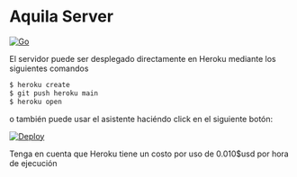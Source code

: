 # Aquila Server

[![Go](https://github.com/CodericLatam/aquila-server/actions/workflows/go.yml/badge.svg)](https://github.com/CodericLatam/aquila-server/actions/workflows/go.yml)

El servidor puede ser desplegado directamente en Heroku mediante los siguientes comandos
```sh
$ heroku create
$ git push heroku main
$ heroku open
```

o también puede usar el asistente haciéndo click en el siguiente botón:

[![Deploy](https://www.herokucdn.com/deploy/button.png)](https://heroku.com/deploy)

Tenga en cuenta que Heroku tiene un costo por uso de 0.010$usd por hora de ejecución